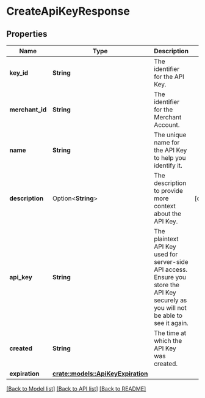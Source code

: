 # CreateApiKeyResponse

## Properties

Name | Type | Description | Notes
------------ | ------------- | ------------- | -------------
**key_id** | **String** | The identifier for the API Key. | 
**merchant_id** | **String** | The identifier for the Merchant Account. | 
**name** | **String** | The unique name for the API Key to help you identify it. | 
**description** | Option<**String**> | The description to provide more context about the API Key. | [optional]
**api_key** | **String** | The plaintext API Key used for server-side API access. Ensure you store the API Key securely as you will not be able to see it again. | 
**created** | **String** | The time at which the API Key was created. | 
**expiration** | [**crate::models::ApiKeyExpiration**](ApiKeyExpiration.md) |  | 

[[Back to Model list]](../README.md#documentation-for-models) [[Back to API list]](../README.md#documentation-for-api-endpoints) [[Back to README]](../README.md)


